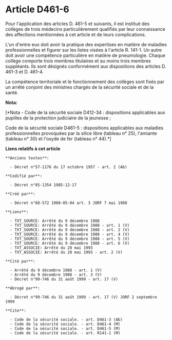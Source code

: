 # Article D461-6

Pour l'application des articles D. 461-5 et suivants, il est institué des collèges de trois médecins particulièrement
qualifiés par leur connaissance des affections mentionnées à cet article et de leurs complications.

L'un d'entre eux doit avoir la pratique des expertises en matière de maladies professionnelles et figurer sur les listes
visées à l'article R. 141-1. Un autre doit avoir une compétence particulière en matière de pneumologie. Chaque collège
comporte trois membres titulaires et au moins trois membres suppléants. Ils sont désignés conformément aux dispositions des
articles D. 461-3 et D. 461-4.

La compétence territoriale et le fonctionnement des collèges sont fixés par un arrêté conjoint des ministres chargés de la
sécurité sociale et de la santé.

**Nota:**

[*Nota - Code de la sécurité sociale D412-34 : dispositions applicables aux pupilles de la protection judiciaire de la
jeunesse ; 

Code de la sécurité sociale D461-5 : dispositions applicables aux maladies professionnelles provoquées par la silice libre
(tableau n° 25), l'amiante (tableau n° 30) et l'oxyde de fer (tableau n° 44).*]

**Liens relatifs à cet article**

	**Anciens textes**:

	  - Décret n°57-1176 du 17 octobre 1957 - art. 2 (Ab)

	**Codifié par**:

	  - Décret n°85-1354 1985-12-17

	**Créé par**:

	  - Décret n°88-572 1988-05-04 art. 3 JORF 7 mai 1988

	**Liens**:

	  - TXT_SOURCE: Arrêté du 9 décembre 1988
	  - TXT_SOURCE: Arrêté du 9 décembre 1988 - art. 1 (V)
	  - TXT_SOURCE: Arrêté du 9 décembre 1988 - art. 2 (V)
	  - TXT_SOURCE: Arrêté du 9 décembre 1988 - art. 4 (V)
	  - TXT_SOURCE: Arrêté du 9 décembre 1988 - art. 5 (V)
	  - TXT_SOURCE: Arrêté du 9 décembre 1988 - art. 6 (V)
	  - TXT_ASSOCIE: Arrêté du 28 mai 1993
	  - TXT_ASSOCIE: Arrêté du 28 mai 1993 - art. 2 (V)

	**Cité par**:

	  - Arrêté du 9 décembre 1988 - art. 1 (V)
	  - Arrêté du 9 décembre 1988 - art. 3 (V)
	  - Décret n°99-746 du 31 août 1999 - art. 17 (V)

	**Abrogé par**:

	  - Décret n°99-746 du 31 août 1999 - art. 17 (V) JORF 2 septembre 1999

	**Cite**:

	  - Code de la sécurité sociale. - art. D461-3 (Ab)
	  - Code de la sécurité sociale. - art. D461-4 (M)
	  - Code de la sécurité sociale. - art. D461-5 (M)
	  - Code de la sécurité sociale. - art. R141-1 (M)

